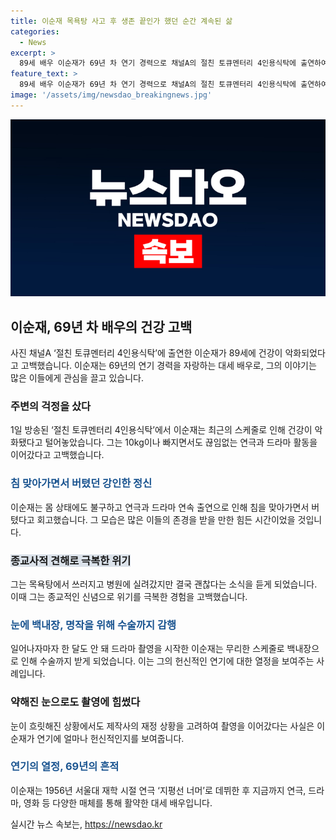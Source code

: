 ```yaml
---
title: 이순재 목욕탕 사고 후 생존 끝인가 했던 순간 계속된 삶
categories:
  - News
excerpt: >
  89세 배우 이순재가 69년 차 연기 경력으로 채널A의 절친 토큐멘터리 4인용식탁에 출연하여 건강 악화를 고백했다. 최근 건강이 나쁘다고 고백한 이순재는 연극 활동으로 체중이 감소했고, 쓰러진 적도 있었다고 밝혔다. 그러나 병원 치료 후에도 촬영을 계속하며 백내장까지 수술한 이야기를 전했다. 또한, 대중들의 놀라운 반응을 이끌어냈던 이순재의 열정적이고 헌신적인 모습도 언급되었다.
feature_text: >
  89세 배우 이순재가 69년 차 연기 경력으로 채널A의 절친 토큐멘터리 4인용식탁에 출연하여 건강 악화를 고백했다. 최근 건강이 나쁘다고 고백한 이순재는 연극 활동으로 체중이 감소했고, 쓰러진 적도 있었다고 밝혔다. 그러나 병원 치료 후에도 촬영을 계속하며 백내장까지 수술한 이야기를 전했다. 또한, 대중들의 놀라운 반응을 이끌어냈던 이순재의 열정적이고 헌신적인 모습도 언급되었다.
image: '/assets/img/newsdao_breakingnews.jpg'
---
```


<p><img src="/assets/img/newsdao_breakingnews.jpg" alt="bookingtag 속보" /></p>

<h2 data-ke-size="size26">이순재, 69년 차 배우의 건강 고백</h2>

<p data-ke-size="size16">사진 채널A ‘절친 토큐멘터리 4인용식탁’에 출연한 이순재가 89세에 건강이 악화되었다고 고백했습니다. 이순재는 69년의 연기 경력을 자랑하는 대세 배우로, 그의 이야기는 많은 이들에게 관심을 끌고 있습니다.</p>

<h3>주변의 걱정을 샀다</h3>

<p data-ke-size="size16">1일 방송된 ‘절친 토큐멘터리 4인용식탁’에서 이순재는 최근의 스케줄로 인해 건강이 악화됐다고 털어놓았습니다. 그는 10kg이나 빠지면서도 끊임없는 연극과 드라마 활동을 이어갔다고 고백했습니다.</p>

<h3><b><span style="color: #1a5490;">침 맞아가면서 버텼던 강인한 정신</span></b></h3>

<p data-ke-size="size16">이순재는 몸 상태에도 불구하고 연극과 드라마 연속 출연으로 인해 침을 맞아가면서 버텼다고 회고했습니다. 그 모습은 많은 이들의 존경을 받을 만한 힘든 시간이었을 것입니다.</p>

<h3><span style="background-color: #21538527;">종교사적 견해로 극복한 위기</span></h3>

<p data-ke-size="size16">그는 목욕탕에서 쓰러지고 병원에 실려갔지만 결국 괜찮다는 소식을 듣게 되었습니다. 이때 그는 종교적인 신념으로 위기를 극복한 경험을 고백했습니다.</p>

<h3><b><span style="color: #1a5490;">눈에 백내장, 명작을 위해 수술까지 감행</span></b></h3>

<p data-ke-size="size16">일어나자마자 한 달도 안 돼 드라마 촬영을 시작한 이순재는 무리한 스케줄로 백내장으로 인해 수술까지 받게 되었습니다. 이는 그의 헌신적인 연기에 대한 열정을 보여주는 사례입니다.</p>

<h3>약해진 눈으로도 촬영에 힘썼다</h3>

<p data-ke-size="size16">눈이 흐릿해진 상황에서도 제작사의 재정 상황을 고려하여 촬영을 이어갔다는 사실은 이순재가 연기에 얼마나 헌신적인지를 보여줍니다.</p>

<h3><b><span style="color: #1a5490;">연기의 열정, 69년의 흔적</span></b></h3>

<p data-ke-size="size16">이순재는 1956년 서울대 재학 시절 연극 ‘지평선 너머’로 데뷔한 후 지금까지 연극, 드라마, 영화 등 다양한 매체를 통해 활약한 대세 배우입니다.</p>
실시간 뉴스 속보는, <a href="https://newsdao.kr" rel="dofollow">https://newsdao.kr</a>


